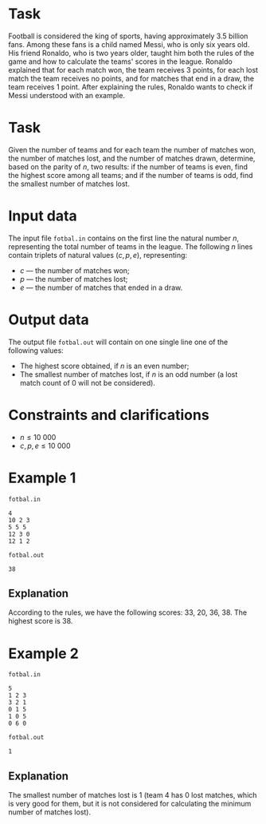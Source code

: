 # Task

Football is considered the king of sports, having approximately $3.5$ billion fans. Among these fans is a child named Messi, who is only six years old. His friend Ronaldo, who is two years older, taught him both the rules of the game and how to calculate the teams' scores in the league. Ronaldo explained that for each match won, the team receives $3$ points, for each lost match the team receives no points, and for matches that end in a draw, the team receives $1$ point. After explaining the rules, Ronaldo wants to check if Messi understood with an example.

# Task

Given the number of teams and for each team the number of matches won, the number of matches lost, and the number of matches drawn, determine, based on the parity of $n$, two results: if the number of teams is even, find the highest score among all teams; and if the number of teams is odd, find the smallest number of matches lost.

# Input data

The input file `fotbal.in` contains on the first line the natural number $n$, representing the total number of teams in the league. The following $n$ lines contain triplets of natural values $(c, p, e)$, representing:
- $c$ — the number of matches won;
- $p$ — the number of matches lost;
- $e$ — the number of matches that ended in a draw.

# Output data

The output file `fotbal.out` will contain on one single line one of the following values:
- The highest score obtained, if $n$ is an even number;
- The smallest number of matches lost, if $n$ is an odd number (a lost match count of $0$ will not be considered).

# Constraints and clarifications

* $n \leq 10 \ 000$
* $c, p, e \leq 10 \ 000$

# Example 1

`fotbal.in`
```
4
10 2 3
5 5 5
12 3 0
12 1 2
```

`fotbal.out`
```
38
```

## Explanation

According to the rules, we have the following scores: $33$, $20$, $36$, $38$. The highest score is $38$.

# Example 2

`fotbal.in`
```
5
1 2 3
3 2 1
0 1 5
1 0 5
0 6 0
```

`fotbal.out`
```
1
```

## Explanation

The smallest number of matches lost is $1$ (team $4$ has $0$ lost matches, which is very good for them, but it is not considered for calculating the minimum number of matches lost).